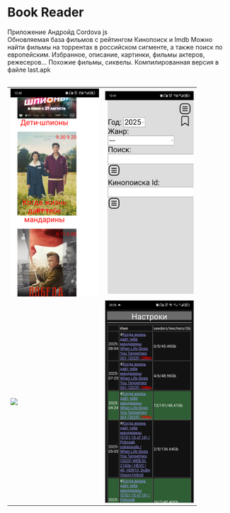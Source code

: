 # Book Reader
Приложение Андройд Cordova js<br>
Обновляемая база фильмов с рейтингом Кинопоиск и Imdb
Можно найти фильмы на торрентах в российском сигменте, а также поиск по европейским.
Избранное, описание, картинки, фильмы актеров, режесеров...
Похожие фильмы, сиквелы.
Компилированная версия в файле last.apk<br><br>
<table>
<tr>
<td><img src='/doc/Screenshot_0.png' width="200px" ></td>
<td><img src='/doc/Screenshot_1.png' width="200px" ></td>
</tr><tr>
<td><img src='/doc/Screenshot_2.jpg' width="200px" ></td>
<td><img src='/doc/Screenshot_3.png' width="200px" ></td>
</tr>
</table>